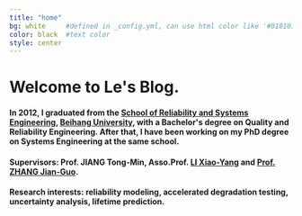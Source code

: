 ```yaml
---
title: "home"
bg: white     #defined in _config.yml, can use html color like '#010101'
color: black  #text color
style: center
---
```


<h1>
  <span class="inlineblock"> Welcome to Le's Blog.</span>
</h1>

#### <i class="fa fa-graduation-cap"></i> In 2012, I graduated from the [School of Reliability and Systems Engineering](http://rse.buaa.edu.cn/), [Beihang University](http://www.buaa.edu.cn), with a Bachelor's degree on Quality and Reliability Engineering. After that, I have been working on my PhD degree on Systems Engineering at the same school.

#### <i class="fa fa-users"></i> Supervisors: Prof. JIANG Tong-Min, Asso.Prof. [LI Xiao-Yang](http://rse.buaa.edu.cn/teacher/lixiaoyang.html) and [Prof. ZHANG Jian-Guo](http://rse.buaa.edu.cn/teacher/zhangjianguo.html).

#### <i class="fa fa-spinner"></i> Research interests: reliability modeling, accelerated degradation testing, uncertainty analysis, lifetime prediction.
